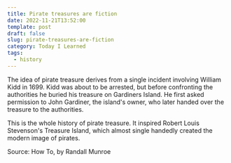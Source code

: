 ```yaml
---
title: Pirate treasures are fiction
date: 2022-11-21T13:52:00
template: post
draft: false
slug: pirate-treasures-are-fiction
category: Today I Learned
tags:
  - history
---
```


The idea of pirate treasure derives from a single incident involving William Kidd in 1699. Kidd was about to be arrested,
but before confronting the authorities he buried his treasure on Gardiners Island. He first asked permission to 
John Gardiner, the island's owner, who later handed over the treasure to the authorities.

This is the whole history of pirate treasure. It inspired Robert Louis Stevenson's Treasure Island, which almost single
handedly created the modern image of pirates.

Source: How To, by Randall Munroe
